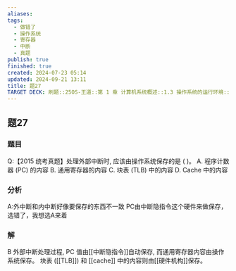 ```yaml
---
aliases: 
tags:
  - 做错了
  - 操作系统
  - 寄存器
  - 中断
  - 真题
publish: true
finished: true
created: 2024-07-23 05:14
updated: 2024-09-21 13:11
title: 题27
TARGET DECK: 刷题::25OS-王道::第 1 章 计算机系统概述::1.3 操作系统的运行环境::题27
---
```

## 题27
### 题目
Q:【2015 统考真题】处理外部中断时, 应该由操作系统保存的是 ( )。
A. 程序计数器 (PC) 的内容 
B. 通用寄存器的内容
C. 块表 (TLB) 中的内容 
D. Cache 中的内容
### 分析
A:外中断和内中断好像要保存的东西不一致
PC由中断隐指令这个硬件来做保存，选错了，我想选A来着
### 解
B
外部中断处理过程, PC 值由[[中断隐指令]]自动保存, 而通用寄存器内容由操作系统保存。
块表 ([[TLB]]) 和 [[cache]] 中的内容则由[[硬件机构]]保存。
